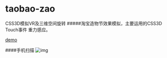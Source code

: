 # taobao-zao
CSS3D模拟VR及三维空间旋转
#####淘宝造物节效果模拟，主要运用的CSS3D Touch事件 重力感应。

[demo](https://herohql521.github.io/taobao-zao/zao.html)

####手机扫描
![img](https://herohql521.github.io/taobao-zao/2.jpg)
